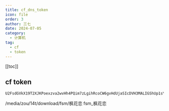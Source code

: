 ```yaml
---
title: cf_dns_token
icon: file
order: 3
author: 三七
date: 2024-07-05
category:
  - 计算机
tag:
  - cf
  - token
---
```


[[toc]]

## cf token
```
U2FsdGVkX19T2XJKPoexzva2wvHh4PQim7zLgihRcoCW6gvHdUjaSIcDVH3MALIGShUp1sYLtKdu550HbTYizg==
```

/media/zou/14t/download/fsm/枫花恋
fsm_枫花恋